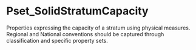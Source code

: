 # Pset_SolidStratumCapacity

Properties expressing the capacity of a stratum using physical measures. Regional and National conventions should be captured through classification and specific property sets.<!-- end of definition -->
